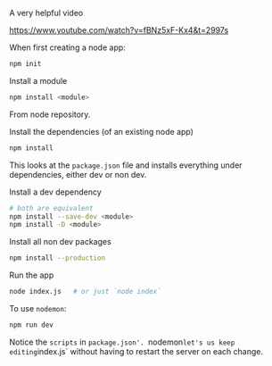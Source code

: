 A very helpful video

https://www.youtube.com/watch?v=fBNz5xF-Kx4&t=2997s

When first creating a node app:
```bash
npm init
```

Install a module
```bash
npm install <module>
```
From node repository.

Install the dependencies (of an existing node app)
```bash
npm install
```
This looks at the `package.json` file and installs everything under dependencies, either dev or non dev.

Install a dev dependency
```bash
# both are equivalent
npm install --save-dev <module>
npm install -D <module>
```

Install all non dev packages
```bash
npm install --production
```

Run the app
```bash
node index.js   # or just `node index`
```


To use `nodemon`:
```bash
npm run dev
```
Notice the `scripts` in `package.json'. `nodemon` let's us keep editing `index.js` without having to restart the server on each change.
